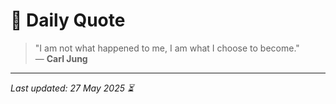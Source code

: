 # 📜 Daily Quote

> "I am not what happened to me, I am what I choose to become."  
> — **Carl Jung**

---

_Last updated: 27 May 2025 ⏳_
